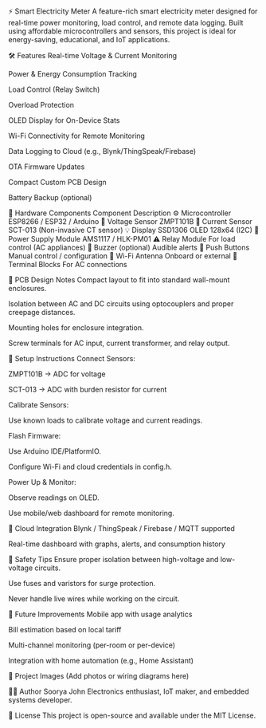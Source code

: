 ⚡ Smart Electricity Meter
A feature-rich smart electricity meter designed for real-time power monitoring, load control, and remote data logging. Built using affordable microcontrollers and sensors, this project is ideal for energy-saving, educational, and IoT applications.

🛠️ Features
Real-time Voltage & Current Monitoring

Power & Energy Consumption Tracking

Load Control (Relay Switch)

Overload Protection

OLED Display for On-Device Stats

Wi-Fi Connectivity for Remote Monitoring

Data Logging to Cloud (e.g., Blynk/ThingSpeak/Firebase)

OTA Firmware Updates

Compact Custom PCB Design

Battery Backup (optional)

🧰 Hardware Components
Component	Description
⚙️ Microcontroller	ESP8266 / ESP32 / Arduino
🔌 Voltage Sensor	ZMPT101B
🔄 Current Sensor	SCT-013 (Non-invasive CT sensor)
💡 Display	SSD1306 OLED 128x64 (I2C)
🔋 Power Supply Module	AMS1117 / HLK-PM01
⚠️ Relay Module	For load control (AC appliances)
🔔 Buzzer (optional)	Audible alerts
🔘 Push Buttons	Manual control / configuration
📶 Wi-Fi Antenna	Onboard or external
🔌 Terminal Blocks	For AC connections

📐 PCB Design Notes
Compact layout to fit into standard wall-mount enclosures.

Isolation between AC and DC circuits using optocouplers and proper creepage distances.

Mounting holes for enclosure integration.

Screw terminals for AC input, current transformer, and relay output.

🔧 Setup Instructions
Connect Sensors:

ZMPT101B → ADC for voltage

SCT-013 → ADC with burden resistor for current

Calibrate Sensors:

Use known loads to calibrate voltage and current readings.

Flash Firmware:

Use Arduino IDE/PlatformIO.

Configure Wi-Fi and cloud credentials in config.h.

Power Up & Monitor:

Observe readings on OLED.

Use mobile/web dashboard for remote monitoring.

📡 Cloud Integration
Blynk / ThingSpeak / Firebase / MQTT supported

Real-time dashboard with graphs, alerts, and consumption history

🔐 Safety Tips
Ensure proper isolation between high-voltage and low-voltage circuits.

Use fuses and varistors for surge protection.

Never handle live wires while working on the circuit.

🚀 Future Improvements
Mobile app with usage analytics

Bill estimation based on local tariff

Multi-channel monitoring (per-room or per-device)

Integration with home automation (e.g., Home Assistant)

📸 Project Images
(Add photos or wiring diagrams here)

👨‍💻 Author
Soorya John
Electronics enthusiast, IoT maker, and embedded systems developer.

📜 License
This project is open-source and available under the MIT License.
